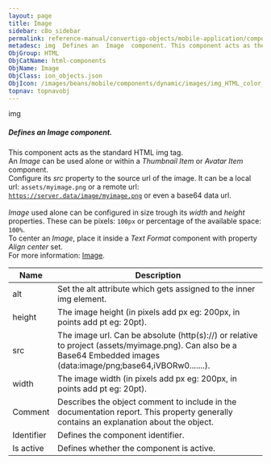 ```yaml
---
layout: page
title: Image
sidebar: c8o_sidebar
permalink: reference-manual/convertigo-objects/mobile-application/components/html-components/image/
metadesc: img  Defines an  Image  component. This component acts as the standard HTML img tag. An  Image  can be used alone or within a  Thumbnail Item  or  Ava
ObjGroup: HTML
ObjCatName: html-components
ObjName: Image
ObjClass: ion_objects.json
ObjIcon: /images/beans/mobile/components/dynamic/images/img_HTML_color_32x32.png
topnav: topnavobj
---
```

img<br/>

##### Defines an <i>Image</i> component.<br/>
This component acts as the standard HTML img tag.<br/>
An <i>Image</i> can be used alone or within a <i>Thumbnail Item</i> or <i>Avatar Item</i> component.<br/>
Configure its <i>src</i> property to the source url of the image. It can be a local url: <code>assets/myimage.png</code> or a remote url: <code>https://server.data/image/myimage.png</code> or even a base64 data url.<br/>
<br/>
<i>Image</i> used alone can be configured in size trough its <i>width</i> and <i>height</i> properties. These can be pixels: <code>100px</code> or percentage of the available space: <code>100%</code>.<br/>
To center an <i>Image</i>, place it inside a <i>Text Format</i> component with property <i>Align center</i> set.<br/>
 For more information: <a href='https://www.w3schools.com/tags/tag_img.asp'>Image</a>.

Name | Description 
--- | ---
alt | Set the alt attribute which gets assigned to the inner img element.
height | The image height (in pixels add px eg: 200px, in points add pt eg: 20pt).
src | The image url. Can be absolute (http(s)://) or relative to project (assets/myimage.png). Can also be a Base64 Embedded images (data:image/png;base64,iVBORw0.......).
width | The image width (in pixels add px eg: 200px, in points add pt eg: 20pt).
Comment | Describes the object comment to include in the documentation report.  This property generally contains an explanation about the object. 
Identifier | Defines the component identifier.  
Is active | Defines whether the component is active. 

